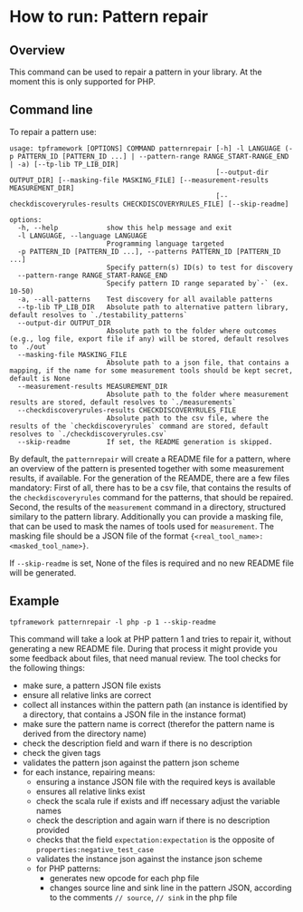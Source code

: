 # How to run: Pattern repair

## Overview

This command can be used to repair a pattern in your library. At the moment this is only supported for PHP.

## Command line

To repair a pattern use:

```text
usage: tpframework [OPTIONS] COMMAND patternrepair [-h] -l LANGUAGE (-p PATTERN_ID [PATTERN_ID ...] | --pattern-range RANGE_START-RANGE_END | -a) [--tp-lib TP_LIB_DIR]
                                                   [--output-dir OUTPUT_DIR] [--masking-file MASKING_FILE] [--measurement-results MEASUREMENT_DIR]
                                                   [--checkdiscoveryrules-results CHECKDISCOVERYRULES_FILE] [--skip-readme]

options:
  -h, --help            show this help message and exit
  -l LANGUAGE, --language LANGUAGE
                        Programming language targeted
  -p PATTERN_ID [PATTERN_ID ...], --patterns PATTERN_ID [PATTERN_ID ...]
                        Specify pattern(s) ID(s) to test for discovery
  --pattern-range RANGE_START-RANGE_END
                        Specify pattern ID range separated by`-` (ex. 10-50)
  -a, --all-patterns    Test discovery for all available patterns
  --tp-lib TP_LIB_DIR   Absolute path to alternative pattern library, default resolves to `./testability_patterns`
  --output-dir OUTPUT_DIR
                        Absolute path to the folder where outcomes (e.g., log file, export file if any) will be stored, default resolves to `./out`
  --masking-file MASKING_FILE
                        Absolute path to a json file, that contains a mapping, if the name for some measurement tools should be kept secret, default is None
  --measurement-results MEASUREMENT_DIR
                        Absolute path to the folder where measurement results are stored, default resolves to `./measurements`
  --checkdiscoveryrules-results CHECKDISCOVERYRULES_FILE
                        Absolute path to the csv file, where the results of the `checkdiscoveryrules` command are stored, default resolves to `./checkdiscoveryrules.csv`
  --skip-readme         If set, the README generation is skipped.
```

By default, the `patternrepair` will create a README file for a pattern, where an overview of the pattern is presented together with some measurement results, if available.
For the generation of the REAMDE, there are a few files mandatory:
First of all, there has to be a csv file, that contains the results of the `checkdiscoveryrules` command for the patterns, that should be repaired.
Second, the results of the `measurement` command in a directory, structured similary to the pattern library.
Additionally you can provide a masking file, that can be used to mask the names of tools used for `measurement`.
The masking file should be a JSON file of the format `{<real_tool_name>: <masked_tool_name>}`.

If `--skip-readme` is set, None of the files is required and no new README file will be generated.

## Example

`tpframework patternrepair -l php -p 1 --skip-readme`

This command will take a look at PHP pattern 1 and tries to repair it, without generating a new README file.
During that process it might provide you some feedback about files, that need manual review.
The tool checks for the following things:

- make sure, a pattern JSON file exists
- ensure all relative links are correct
- collect all instances within the pattern path (an instance is identified by a directory, that contains a JSON file in the instance format)
- make sure the pattern name is correct (therefor the pattern name is derived from the directory name)
- check the description field and warn if there is no description
- check the given tags
- validates the pattern json against the pattern json scheme
- for each instance, repairing means:
  - ensuring a instance JSON file with the required keys is available
  - ensures all relative links exist
  - check the scala rule if exists and iff necessary adjust the variable names
  - check the description and again warn if there is no description provided
  - checks that the field `expectation:expectation` is the opposite of `properties:negative_test_case`
  - validates the instance json against the instance json scheme
  - for PHP patterns:
    - generates new opcode for each php file
    - changes source line and sink line in the pattern JSON, according to the comments `// source`, `// sink` in the php file
